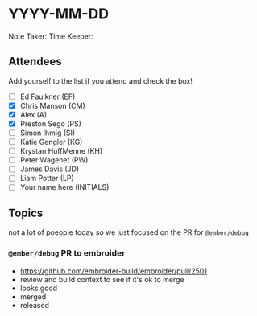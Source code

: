 # YYYY-MM-DD

Note Taker: 
Time Keeper: 

## Attendees

Add yourself to the list if you attend and check the box!

- [ ] Ed Faulkner (EF)
- [x] Chris Manson (CM)
- [x] Alex (A)
- [x] Preston Sego (PS)
- [ ] Simon Ihmig (SI)
- [ ] Katie Gengler (KG)
- [ ] Krystan HuffMenne (KH)
- [ ] Peter Wagenet (PW)
- [ ] James Davis (JD)
- [ ] Liam Potter (LP)
- [ ] Your name here (INITIALS)

## Topics

not a lot of poeople today so we just focused on the PR for `@ember/debug`

### `@ember/debug` PR to embroider

- https://github.com/embroider-build/embroider/pull/2501
- review and build context to see if it's ok to merge
- looks good
- merged
- released

